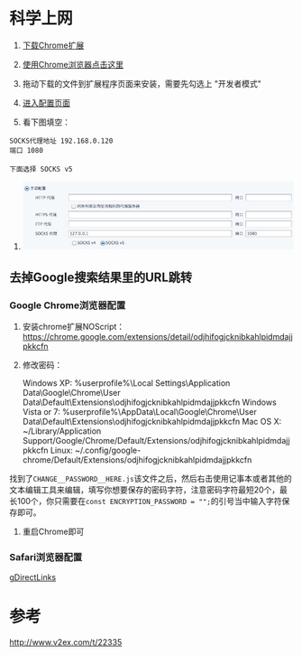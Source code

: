# 科学上网

1. [下载Chrome扩展](./Proxy-SwitchySharp_v1.10.4.crx)

1. [使用Chrome浏览器点击这里](chrome://extensions/)

1. 拖动下载的文件到扩展程序页面来安装，需要先勾选上 "开发者模式"

1. [进入配置页面](chrome-extension://dpplabbmogkhghncfbfdeeokoefdjegm/options.html)


1. 看下图填空：
```
SOCKS代理地址 192.168.0.120
端口 1080

下面选择 SOCKS v5
```
1. ![](./SwitchySharp_Config.jpg)


## 去掉Google搜索结果里的URL跳转
### Google Chrome浏览器配置
1. 安装chrome扩展NOScript：https://chrome.google.com/extensions/detail/odjhifogjcknibkahlpidmdajjpkkcfn

1. 修改密码：

    Windows XP:   %userprofile%\Local Settings\Application Data\Google\Chrome\User Data\Default\Extensions\odjhifogjcknibkahlpidmdajjpkkcfn
    Windows Vista or 7:   %userprofile%\AppData\Local\Google\Chrome\User Data\Default\Extensions\odjhifogjcknibkahlpidmdajjpkkcfn
    Mac OS X:   ~/Library/Application Support/Google/Chrome/Default/Extensions/odjhifogjcknibkahlpidmdajjpkkcfn
    Linux:   ~/.config/google-chrome/Default/Extensions/odjhifogjcknibkahlpidmdajjpkkcfn

找到了`CHANGE__PASSWORD__HERE.js`该文件之后，然后右击使用记事本或者其他的文本编辑工具来编辑，填写你想要保存的密码字符，注意密码字符最短20个，最长100个，你只需要在`const ENCRYPTION_PASSWORD = "";`的引号当中输入字符保存即可。

1. 重启Chrome即可

### Safari浏览器配置

[gDirectLinks](http://dl.dropbox.com/u/23990/Canisbos/gDirectLinks.safariextz)


# 参考
http://www.v2ex.com/t/22335
